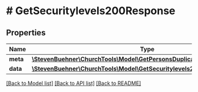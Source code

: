 # # GetSecuritylevels200Response

## Properties

Name | Type | Description | Notes
------------ | ------------- | ------------- | -------------
**meta** | [**\StevenBuehner\ChurchTools\Model\GetPersonsDuplicates200ResponseMeta**](GetPersonsDuplicates200ResponseMeta.md) |  | [optional]
**data** | [**\StevenBuehner\ChurchTools\Model\GetSecuritylevels200ResponseDataInner[]**](GetSecuritylevels200ResponseDataInner.md) |  | [optional]

[[Back to Model list]](../../README.md#models) [[Back to API list]](../../README.md#endpoints) [[Back to README]](../../README.md)
